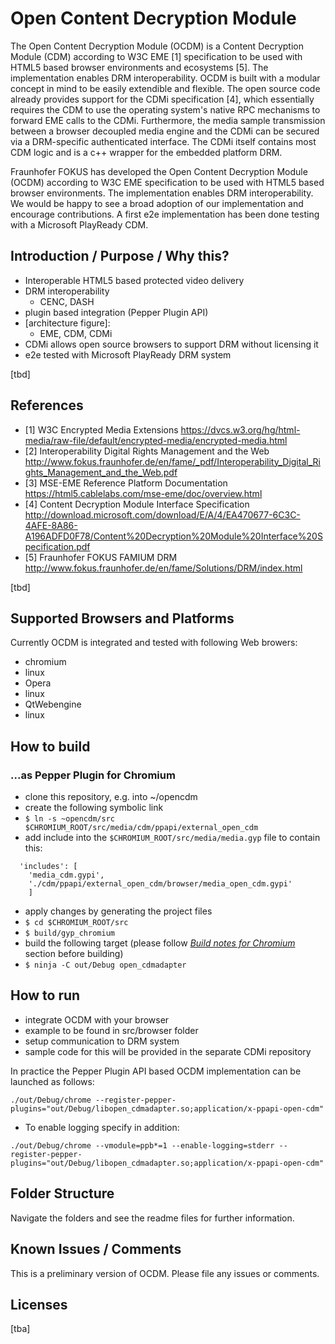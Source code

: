 # Open Content Decryption Module

The Open Content Decryption Module (OCDM) is a Content Decryption Module (CDM) according to W3C EME [1] specification to be used with HTML5 based browser environments and ecosystems [5]. The implementation enables DRM interoperability.
OCDM is built with a modular concept in mind to be easily extendible and flexible. The open source code already provides support for the CDMi specification [4], which essentially requires the CDM to use the operating system's native RPC mechanisms to forward EME calls to the CDMi.
Furthermore, the media sample transmission between a browser decoupled media engine and the CDMi can be secured via a DRM-specific authenticated interface. The CDMi itself contains most CDM logic and is a c++ wrapper for the embedded platform DRM.

Fraunhofer FOKUS has developed the Open Content Decryption Module (OCDM) according to W3C EME specification to be used with HTML5 based browser environments. The implementation enables DRM interoperability. We would be happy to see a broad adoption of our implementation and encourage contributions. A first e2e implementation has been done testing with a Microsoft PlayReady CDM.

## Introduction / Purpose / Why this?

* Interoperable HTML5 based protected video delivery
* DRM interoperability
  * CENC, DASH
* plugin based integration (Pepper Plugin API)
* [architecture figure]:
   * EME, CDM, CDMi
* CDMi allows open source browsers to support DRM without licensing it
* e2e tested with Microsoft PlayReady DRM system

[tbd]

## References

* [1] W3C Encrypted Media Extensions https://dvcs.w3.org/hg/html-media/raw-file/default/encrypted-media/encrypted-media.html
* [2] Interoperability Digital Rights Management and the Web http://www.fokus.fraunhofer.de/en/fame/_pdf/Interoperability_Digital_Rights_Management_and_the_Web.pdf
* [3] MSE-EME Reference Platform Documentation https://html5.cablelabs.com/mse-eme/doc/overview.html
* [4] Content Decryption Module Interface Specification http://download.microsoft.com/download/E/A/4/EA470677-6C3C-4AFE-8A86-A196ADFD0F78/Content%20Decryption%20Module%20Interface%20Specification.pdf
* [5] Fraunhofer FOKUS FAMIUM DRM http://www.fokus.fraunhofer.de/en/fame/Solutions/DRM/index.html


[tbd]

## Supported Browsers and Platforms

Currently OCDM is integrated and tested with following Web browers:

* chromium
 * linux
* Opera
 * linux
* QtWebengine
 * linux 

## How to build

### ...as Pepper Plugin for Chromium
* clone this repository, e.g. into ~/opencdm
* create the following symbolic link
 * ```$ ln -s ~opencdm/src $CHROMIUM_ROOT/src/media/cdm/ppapi/external_open_cdm```
* add include into the ```$CHROMIUM_ROOT/src/media/media.gyp``` file to contain this:
```
  'includes': [
    'media_cdm.gypi',
    './cdm/ppapi/external_open_cdm/browser/media_open_cdm.gypi'
    ]
```
* apply changes by generating the project files
 * ```$ cd $CHROMIUM_ROOT/src```
 * ```$ build/gyp_chromium```
* build the following target (please follow *[Build notes for Chromium](docs/build_notes_chromium.md)* section before building)
 * ```$ ninja -C out/Debug open_cdmadapter```

## How to run
* integrate OCDM with your browser
 * example to be found in src/browser folder
* setup communication to DRM system
 * sample code for this will be provided in the separate CDMi repository

In practice the Pepper Plugin API based OCDM implementation can be launched as follows:

```
./out/Debug/chrome --register-pepper-plugins="out/Debug/libopen_cdmadapter.so;application/x-ppapi-open-cdm"
```

* To enable logging specify in addition:

```
./out/Debug/chrome --vmodule=ppb*=1 --enable-logging=stderr --register-pepper-plugins="out/Debug/libopen_cdmadapter.so;application/x-ppapi-open-cdm"
```

## Folder Structure

Navigate the folders and see the readme files for further information.

## Known Issues / Comments

This is a preliminary version of OCDM. Please file any issues or comments.

## Licenses

[tba]

